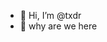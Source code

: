 - 👋 Hi, I’m @txdr
- 👀 why are we here

<!---
txdr/txdr is a ✨ special ✨ repository because its `README.md` (this file) appears on your GitHub profile.
You can click the Preview link to take a look at your changes.
--->
